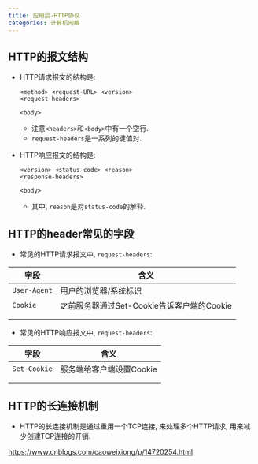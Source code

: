 ```yaml
---
title: 应用层-HTTP协议
categories: 计算机网络
---
```




## HTTP的报文结构

* HTTP请求报文的结构是:

  ```
  <method> <request-URL> <version>
  <request-headers>
  
  <body>
  ```

  * 注意`<headers>`和`<body>`中有一个空行.
  * `request-headers`是一系列的键值对.
* HTTP响应报文的结构是:

  ```
  <version> <status-code> <reason>
  <response-headers>
  
  <body>
  ```

  * 其中, `reason`是对`status-code`的解释.



## HTTP的header常见的字段




* 常见的HTTP请求报文中, `request-headers`:

| 字段         | 含义                                       |
| ------------ | ------------------------------------------ |
| `User-Agent` | 用户的浏览器/系统标识                      |
| `Cookie`     | 之前服务器通过Set-Cookie告诉客户端的Cookie |
|              |                                            |
|              |                                            |

* 常见的HTTP响应报文中, `request-headers`:

| 字段         | 含义                     |
| ------------ | ------------------------ |
| `Set-Cookie` | 服务端给客户端设置Cookie |
|              |                          |
|              |                          |



## HTTP的长连接机制

* HTTP的长连接机制是通过重用一个TCP连接, 来处理多个HTTP请求, 用来减少创建TCP连接的开销.

https://www.cnblogs.com/caoweixiong/p/14720254.html
